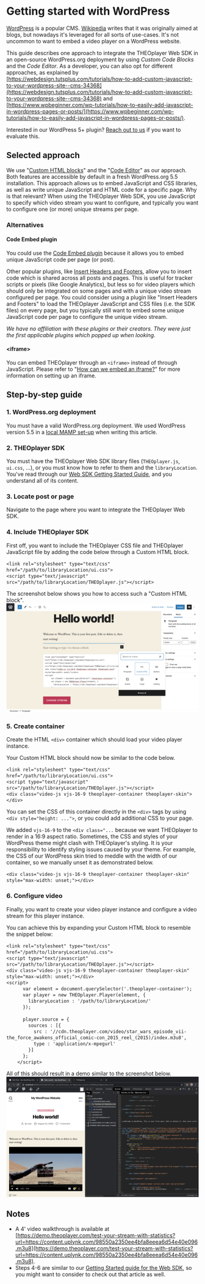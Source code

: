 # Getting started with WordPress

[WordPress](https://wordpress.org/) is a popular CMS. [Wikipedia](https://en.wikipedia.org/wiki/WordPress) writes that it was originally aimed at blogs,
but nowadays it's leveraged for all sorts of use-cases. It's not uncommon to want to embed a video player on a WordPress website.

This guide describes one approach to integrate the THEOplayer Web SDK in an open-source WordPress.org deployment by using _Custom Code Blocks_ and the _Code Editor_.
As a developer, you can also opt for different approaches, as explained by [https://webdesign.tutsplus.com/tutorials/how-to-add-custom-javascript-to-your-wordpress-site--cms-34368](https://webdesign.tutsplus.com/tutorials/how-to-add-custom-javascript-to-your-wordpress-site--cms-34368) and [https://www.wpbeginner.com/wp-tutorials/how-to-easily-add-javascript-in-wordpress-pages-or-posts/](https://www.wpbeginner.com/wp-tutorials/how-to-easily-add-javascript-in-wordpress-pages-or-posts/).

Interested in our WordPress 5+ plugin? [Reach out to us](https://www.theoplayer.com/contact) if you want to evaluate this.

## Selected approach

We use "[Custom HTML blocks](https://wordpress.com/support/wordpress-editor/blocks/custom-html-block/)" and the "[Code Editor](https://wordpress.com/support/editors/)" as our approach. Both features are accessible by default in a fresh WordPress.org 5.5 installation.
This approach allows us to embed JavaScript and CSS libraries, as well as write unique JavaScript and HTML code for a specific page. Why is that relevant?
When using the THEOplayer Web SDK, you use JavaScript to specify which video stream you want to configure, and typically you want to configure one (or more) unique streams per page.

### Alternatives

#### Code Embed plugin
You could use the [Code Embed plugin](https://wordpress.org/plugins/simple-embed-code/#description) because it allows you to embed unique JavaScript code per page (or post). 

Other popular plugins, like [Insert Headers and Footers](https://wordpress.org/plugins/insert-headers-and-footers/), allow you to insert code which
is shared across all posts and pages. This is useful for tracker scripts or pixels (like Google Analytics), but less so for video players which should
only be integrated on some pages and with a unique video stream configured per page.
You could consider using a plugin like "Insert Headers and Footers" to load the THEOplayer JavaScript and CSS files (i.e. the SDK files) on every page,
but you typically still want to embed some unique JavaScript code per page to configure the unique video stream.

*We have no affiliation with these plugins or their creators. They were just the first applicable plugins which popped up when looking.*

#### \<iframe\>
You can embed THEOplayer through an `<iframe>` instead of through JavaScript. 
Please refer to "[How can we embed an iframe?](https://docs.portal.theoplayer.com/getting-started/01-sdks/01-web/03-how-can-we-embed-iframe.md)" for more information on setting up an iframe.

## Step-by-step guide

### 1. WordPress.org deployment
You must have a valid WordPress.org deployment. We used WordPress version 5.5 in a [local MAMP set-up](https://skillcrush.com/blog/install-wordpress-mac/) when writing this article.

### 2. THEOplayer SDK
You must have the THEOplayer Web SDK library files (`THEOplayer.js`, `ui.css`, ...),
or you must know how to refer to them and the `libraryLocation`. You've read through our [Web SDK Getting Started Guide]((../../../getting-started/01-sdks/01-web/00-getting-started.md)),
and you understand all of its content.

### 3. Locate post or page
Navigate to the page where you want to integrate the THEOplayer Web SDK.

### 4. Include THEOplayer SDK
First off, you want to include the THEOplayer CSS file and THEOplayer JavaScript file by adding the code below through a Custom HTML block.

    <link rel="stylesheet" type="text/css" href="/path/to/libraryLocation/ui.css">
    <script type="text/javascript" src="/path/to/libraryLocation/THEOplayer.js"></script>

The screenshot below shows you how to access such a "Custom HTML block".
![WordPress Custom HTML](../../../assets/img/wordpress-custom-html.png "WordPres Custom HTML")

### 5. Create container
Create the HTML `<div>` container which should load your video player instance.

Your Custom HTML block should now be similar to the code below.

    <link rel="stylesheet" type="text/css" href="/path/to/libraryLocation/ui.css">
    <script type="text/javascript" src="/path/to/libraryLocation/THEOplayer.js"></script>
    <div class="video-js vjs-16-9 theoplayer-container theoplayer-skin"></div>

You can set the CSS of this container directly in the `<div>` tags by using `<div style="height: ...">`, or you could
add additional CSS to your page.

We added `vjs-16-9` to the `<div class="...` because we want THEOplayer to render in a 16:9 aspect ratio.
Sometimes, the CSS and styles of your WordPress theme might clash with THEOplayer's styling. It is your responsibility to
identify styling issues caused by your theme. For example, the CSS of our WordPress skin tried to meddle with the width
of our container, so we manually unset it as demonstrated below.

    <div class="video-js vjs-16-9 theoplayer-container theoplayer-skin" style="max-width: unset;"></div>

### 6. Configure video
Finally, you want to create your video player instance and configure a video stream for this player instance.

You can achieve this by expanding your Custom HTML block to resemble the snippet below:

    <link rel="stylesheet" type="text/css" href="/path/to/libraryLocation/ui.css">
    <script type="text/javascript" src="/path/to/libraryLocation/THEOplayer.js"></script>
    <div class="video-js vjs-16-9 theoplayer-container theoplayer-skin" style="max-width: unset;"></div>
    <script>
          var element = document.querySelector('.theoplayer-container'); 
          var player = new THEOplayer.Player(element, { 
            libraryLocation : '/path/to/libraryLocation/'
          });
          
          player.source = {
            sources : [{
              src : '//cdn.theoplayer.com/video/star_wars_episode_vii-the_force_awakens_official_comic-con_2015_reel_(2015)/index.m3u8',
              type : 'application/x-mpegurl'
            }]
          };
        </script> 
   
All of this should result in a demo similar to the screenshot below.
![WordPress Demo Screenshot](../../../assets/img/wordpress-demo-screenshot.png "WordPres Demo Screenshot")

## Notes
* A 4' video walkthrough is available at [https://demo.theoplayer.com/test-your-stream-with-statistics?url=https://content.uplynk.com/98550a2350ee4bfa8eeea6d54e40e096.m3u8](https://demo.theoplayer.com/test-your-stream-with-statistics?url=https://content.uplynk.com/98550a2350ee4bfa8eeea6d54e40e096.m3u8). 
* Steps 4-6 are similar to our [Getting Started guide for the Web SDK](../../../getting-started/01-sdks/01-web/00-getting-started.md), so you might want to consider to check out that article as well.
